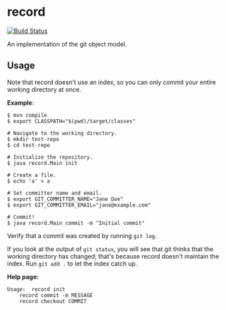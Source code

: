 # record

[![Build Status](https://travis-ci.com/zuqq/record.svg?branch=master)](https://travis-ci.com/zuqq/record)

An implementation of the git object model.

## Usage

Note that record doesn't use an index, so you can only commit your entire
working directory at once.

**Example**:

```
$ mvn compile
$ export CLASSPATH="$(pwd)/target/classes"

# Navigate to the working directory.
$ mkdir test-repo
$ cd test-repo

# Initialize the repository.
$ java record.Main init

# Create a file.
$ echo 'a' > a

# Set committer name and email.
$ export GIT_COMMITTER_NAME="Jane Doe"
$ export GIT_COMMITTER_EMAIL="jane@example.com"

# Commit!
$ java record.Main commit -m "Initial commit"
```

Verify that a commit was created by running `git log`.

If you look at the output of `git status`, you will see that git thinks that the
working directory has changed; that's because record doesn't maintain the index.
Run `git add .` to let the index catch up.

**Help page:**

```
Usage:	record init
	record commit -m MESSAGE
	record checkout COMMIT
```
